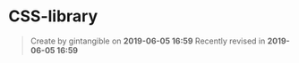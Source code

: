# CSS-library

> Create by gintangible on **2019-06-05 16:59** 
> Recently revised in **2019-06-05 16:59**